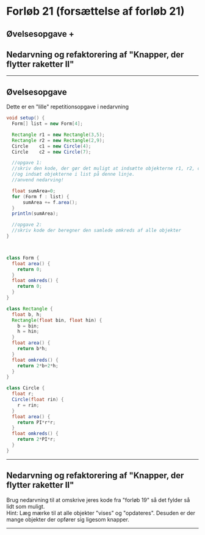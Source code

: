 # Forløb 21 (forsættelse af forløb 21)

## Øvelsesopgave +
## Nedarvning og refaktorering af "Knapper, der flytter raketter II"

-------------------------------------------------------------------------
## Øvelsesopgave
Dette er en "lille" repetitionsopgave i nedarvning

```java
void setup() {
  Form[] list = new Form[4];

  Rectangle r1 = new Rectangle(3,5);
  Rectangle r2 = new Rectangle(2,9);
  Circle    c1 = new Circle(4);
  Circle    c2 = new Circle(7);

  //opgave 1:
  //skriv den kode, der gør det muligt at indsætte objekterne r1, r2, c1 og c2 i list.
  //og indsæt objekterne i list på denne linje.
  //anvend nedarving!

  float sumArea=0;
  for (Form f : list) {
      sumArea += f.area();
  }
  println(sumArea);

  //opgave 2:
  //skriv kode der beregner den samlede omkreds af alle objekter
}



class Form {
  float area() {
    return 0;
  }
  float omkreds() {
    return 0;
  }
}

class Rectangle {
  float b, h;
  Rectangle(float bin, float hin) {
    b = bin;
    h = hin;
  }
  float area() {
    return b*h;
  }
  float omkreds() {
    return 2*b+2*h;
  }
}

class Circle {
  float r;
  Circle(float rin) {
    r = rin;
  }
  float area() {
    return PI*r*r;
  }
  float omkreds() {
    return 2*PI*r;
  }
}

```

-------------------------------------------------------------------------

## Nedarvning og refaktorering af "Knapper, der flytter raketter II"

Brug nedarvning til at omskrive jeres kode fra "forløb 19" så det fylder så lidt som muligt.  
Hint: Læg mærke til at alle objekter "vises" og "opdateres". Desuden er der mange objekter der opfører sig ligesom knapper.

-------------------------------------------------------------------------
